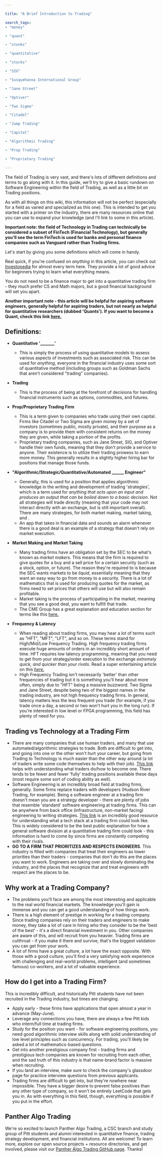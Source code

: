 ```yaml
---

title: "A Brief Introduction to Trading"

search_tags:
- "money"

- "quant"

- "stonks"

- "quantitative"

- "stocks"

- "SIG"

- "Susquehanna International Group"

- "Jane Street"

- "Optiver"

- "Two Sigma"

- "Citadel"

- "Jump Trading"

- "Capital"

- "Algorithmic Trading"

- "Prop Trading"

- "Proprietary Trading"

---
```


  

The field of Trading is very vast, and there's lots of different definitions and terms to go along with it. In this guide, we'll try to give a basic rundown on Software Engineering within the field of Trading, as well as a little bit on Trading positions.

As with all things on this wiki, this information will not be perfect (especially for a field as varied and specialized as this one). This is intended to get you started with a primer on the industry, there are many resources online that you can use to expand your knowledge (and I'll link to some in this article).  

**Important note: the field of Technology in Trading can technically be considered a subset of FinTech (Financial Technology), but generally you'll see the term FinTech is used for banks and personal finance companies such as Vanguard rather than Trading firms.**
  

Let's start by giving you some definitions which will come in handy.

Real quick, if you're confused on *anything* in this article, you can check out [Investopedia](https://investopedia.com/) for almost every term here. They provide a lot of good advice for beginners trying to learn what everything means.

You do not need to be a finance major to get into a quantitative trading firm - they much prefer CS and Math majors, but a good financial background will set you apart.

**Another important note - this article will be helpful for aspiring software engineers, generally helpful for aspiring traders, but not nearly as helpful for quantitative researchers (dubbed 'Quants'). If you want to become a Quant, check this link [here.](https://www.quantstart.com/articles/Understanding-How-to-Become-a-Quantitative-Analyst/)**

## Definitions:

-  **Quantitative '_______'**
	- This is simply the process of using quantitative models to assess various aspects of investments such as associated risk. This can be used for *anything*, everyone in the financial industry uses some sort of quantitative method (including groups such as Goldman Sachs that aren't considered "trading" companies). 

- **Trading**
	- This is the process of being at the forefront of decisions for handling financial instruments such as options, commodities, and futures. 

- **Prop/Proprietary Trading Firm**
	- This is a term given to companies who trade using their own capital. Firms like Citadel or Two Sigma are given money by a set of investors (sometimes public, mostly private), and their purpose as a company is to provide them with consistent returns on the money they are given, while taking a portion of the profits. 
	- Proprietary trading companies, such as Jane Street, SIG, and Optiver handle their own funds, meaning that they don't provide a service to anyone. Their existence is to utilize their trading prowess to earn more money. This generally results in a slightly higher hiring bar for positions that manage those funds.

- **"Algorithmic/Strategic/Quantitative/Automated ______ Engineer"**
	- Generally, this is used for a position that applies algorithmic knowledge in the writing and development of trading 'strategies', which is a term used for *anything that acts upon an input and produces an output that can be boiled down to a basic decision*. Not all strategies will trade directly (meaning that your code may not interact directly with an exchange, but is still important overall). There are many strategies, for both market making, market taking, and .
	- An app that takes in financial data and sounds an alarm whenever there is a good deal is an example of a strategy that doesn't rely on market execution.

- **Market Making and Market Taking**
	- Many trading firms have an obligation set by the SEC to be what's known as *market makers*. This means that the firm is required to give quotes for a buy and a sell price for a certain security (such as a stock, option, or future). The reason they're required to is because the SEC wants markets to be *liquid*, essentially meaning that they want an easy way to go from money to a security. There is a lot of mathematics that is used for producing quotes for the market, as firms need to set prices that others will use but will also remain profitable.
	- Market taking is the process of participating in the market, meaning that you see a good deal, you want to fulfill that trade. 
	- The CME Group has a great explanation and education section for terms like this [here.](https://www.cmegroup.com/education/courses/trading-and-analysis/market-makers-vs-market-takers.html#:~:text=Market%20makers%20generally%20try%20to,in%20the%20current%20last%20price.&text=Market%20takers%20are%20less%20concerned,the%20best%20bid%20or%20offer.)

- **Frequency & Latency**
	- When reading about trading firms, you may hear a lot of terms such as "HFT", "MFT", "LFT", and so on. These terms stand for High/Mid/Low Frequency Trading. High frequency trading firms execute huge amounts of orders in an incredibly short amount of time. HFT requires low latency programming, meaning that you need to get from your strategy/order execution to the exchange *extremely quick, and quicker than your rivals*. Read a super entertaining article on this [*here.*](https://www.bloomberg.com/news/features/2019-03-08/the-gazillion-dollar-standoff-over-two-high-frequency-trading-towers)
	- High Frequency Trading isn't necessarily 'better' than other frequencies of trading but it is something you'll hear about more often, simply due to "HFT" being a massive buzzword. Two Sigma and Jane Street, despite being two of the biggest names in the trading industry, are not high frequency trading firms.
	In general, latency matters less the less frequent you trade (for example, if you trade once a day, a second or two won't hurt you in the long run). If you're interested in low level or FPGA programming, this field has plenty of need for you.


## Trading vs Technology at a Trading Firm
- There are many companies that use human traders, and many that use automated/algorithmic strategies to trade. Both are difficult to get into, and going into one or the other won't hurt your career, but going from Trading to Technology is much easier than the other way around (a lot of traders write some code themselves to help with their job). [This link](https://www.investopedia.com/articles/active-trading/112614/steps-becoming-quant-trader.asp) helps with understanding what traders do/how to become one. There tends to be fewer and fewer 'fully' trading positions available these days (most require some sort of coding ability as well).
- Software Engineering is an incredibly broad field at trading firms, generally. Some firms replace traders with developers (Hudson River Trading, for example). Being a software engineer at a trading firm doesn't mean you are a strategy developer - there are plenty of jobs that resemble 'standard' software engineering at trading firms. This can be anywhere from back office (infrastructure, non-market facing) engineering to writing strategies. [This link](https://blog.headlandstech.com/2017/08/03/quantitative-trading-summary/) is an incredibly good resource for understanding what a tech stack at a trading firm could look like. This is widely considered to be the best public explanation for how a general software division at a quantitative trading firm could look - this information is hard to come by since firms are constantly competing with their rivals.
- **GO TO A FIRM THAT PRIORITIZES AND RESPECTS ENGINEERS**. This industry is filled with companies that treat their engineers as lower priorities than their traders - companies that don't do this are the places you want to work. Engineers are taking over and slowly dominating the industry, and the places that recognize that and treat engineers with respect are the places to be.

## Why work at a Trading Company?
- The problems you'll face are among the most interesting and applicable to the real world financial markets. The knowledge you'll gain is immense and you can get a good understanding of how things work.
- There is a high element of prestige in working for a trading company. Since trading companies rely on their traders and engineers to make money, they take a lot of care in hiring who they consider to be the 'best of the best' - it's a direct financial investment in you. Other companies are aware of this, and will recruit from you heavier. Trading firms are cutthroat - if you make it there and survive, that's the biggest validation you can get from your work.
- A lot of firms have a great culture, a lot have the exact opposite. With those with a good culture, you'll find a very satisfying work experience with challenging and real-world problems, intelligent (and sometimes famous) co-workers, and a lot of valuable experience.



## How do I get into a Trading Firm?

This is incredibly difficult, and historically Pitt students have not been recruited in the Trading industry, but times are changing.

- Apply early - these firms have applications that open almost a year in advance (May-June).
- Leverage any connections you have, there are always a few Pitt kids who intern/full time at trading firms.
- Study for the position you want - for software engineering positions, you need good algorithmic interview skills along with solid understanding of low level principles such as concurrency. For trading, you'll likely be asked a lot of mathematics-based questions.
- Get into another prestigious company first - trading firms and prestigious tech companies are known for recruiting from each other, and the sad truth of this industry is that name-brand factor is massive when recruiting. 
- If you land an interview, make sure to check the company's glassdoor page for practice interview questions from previous applicants.
- Trading firms are difficult to get into, but they're nowhere near impossible. They have a bigger desire to prevent false positives than any other type of company, so it won't be entirely LeetCode that gets you in. As with everything in this field, though, everything is possible if you put in the effort.

## Panther Algo Trading

We're so excited to launch Panther Algo Trading, a CSC branch and study group of Pitt students and alumni interested in quantitative finance, trading strategy development, and financial institutions. All are welcome! To learn more, explore our open source projects + resource directories, and get involved, please visit our [Panther Algo Trading GitHub page](https://github.com/PantherAlgoTrading). Thanks!
